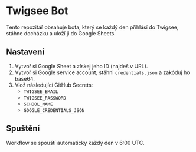 # Twigsee Bot

Tento repozitář obsahuje bota, který se každý den přihlásí do Twigsee, stáhne docházku a uloží ji do Google Sheets.

## Nastavení

1. Vytvoř si Google Sheet a získej jeho ID (najdeš v URL).
2. Vytvoř si Google service account, stáhni `credentials.json` a zakóduj ho base64.
3. Vlož následující GitHub Secrets:
   - `TWIGSEE_EMAIL`
   - `TWIGSEE_PASSWORD`
   - `SCHOOL_NAME`
   - `GOOGLE_CREDENTIALS_JSON`

## Spuštění

Workflow se spouští automaticky každý den v 6:00 UTC.
